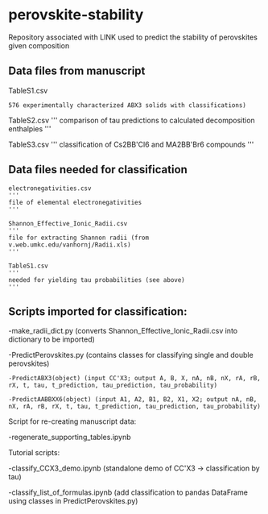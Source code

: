 # perovskite-stability

Repository associated with LINK used to predict the stability of perovskites given composition


## Data files from manuscript

  TableS1.csv 
    
    576 experimentally characterized ABX3 solids with classifications)

  TableS2.csv
  '''
  comparison of tau predictions to calculated decomposition enthalpies
  '''
  
  TableS3.csv
  '''
  classification of Cs2BB'Cl6 and MA2BB'Br6 compounds
  '''
  
## Data files needed for classification
    
    electronegativities.csv
    '''
    file of elemental electronegativities
    '''
    
    Shannon_Effective_Ionic_Radii.csv
    '''
    file for extracting Shannon radii (from v.web.umkc.edu/vanhornj/Radii.xls)
    '''
    
    TableS1.csv
    '''
    needed for yielding tau probabilities (see above)
    '''

## Scripts imported for classification:

  -make_radii_dict.py (converts Shannon_Effective_Ionic_Radii.csv into dictionary to be imported)
  
  -PredictPerovskites.py (contains classes for classifying single and double perovskites)
  
	-PredictABX3(object) (input CC'X3; output A, B, X, nA, nB, nX, rA, rB, rX, t, tau, t_prediction, tau_prediction, tau_probability)
  
	-PredictAABBXX6(object) (input A1, A2, B1, B2, X1, X2; output nA, nB, nX, rA, rB, rX, t, tau, t_prediction, tau_prediction, tau_probability)
  
  
Script for re-creating manuscript data:

  -regenerate_supporting_tables.ipynb
  
  
Tutorial scripts:

  -classify_CCX3_demo.ipynb (standalone demo of CC'X3 -> classification by tau)
    
  -classify_list_of_formulas.ipynb (add classification to pandas DataFrame using classes in PredictPerovskites.py)
